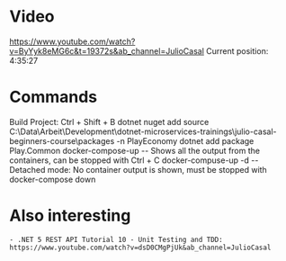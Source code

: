 # Video
https://www.youtube.com/watch?v=ByYyk8eMG6c&t=19372s&ab_channel=JulioCasal
Current position: 4:35:27

# Commands
Build Project: Ctrl + Shift + B
dotnet nuget add source C:\Data\Arbeit\Development\dotnet-microservices-trainings\julio-casal-beginners-course\packages -n PlayEconomy
dotnet add package Play.Common
docker-compose-up -- Shows all the output from the containers, can be stopped with Ctrl + C
docker-compuse-up -d -- Detached mode: No container output is shown, must be stopped with docker-compose down

# Also interesting 
	- .NET 5 REST API Tutorial 10 - Unit Testing and TDD: https://www.youtube.com/watch?v=dsD0CMgPjUk&ab_channel=JulioCasal